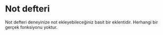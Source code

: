 # Not defteri

Not defteri deneyinize not ekleyebileceğiniz basit bir eklentidir. Herhangi bir gerçek fonksiyonu yoktur.
